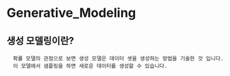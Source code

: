 # Generative_Modeling

## 생성 모델링이란?

```
  확률 모델의 관점으로 보면 생성 모델은 데이터 셋을 생성하는 방법을 기술한 것 입니다.
  이 모델에서 샘플링을 하면 새로운 데이터를 생성할 수 있습니다.
```


